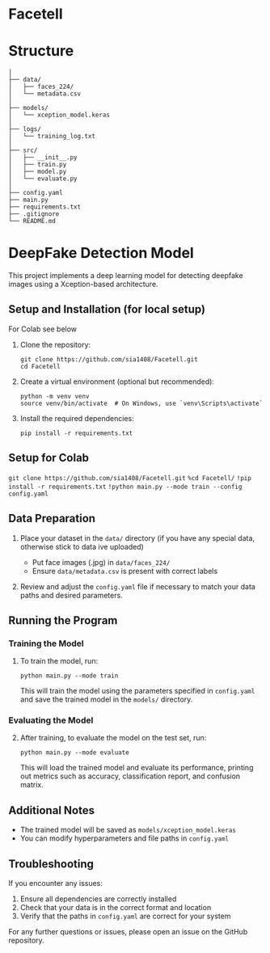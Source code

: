 # Facetell

# Structure
```Facetell/
│
├── data/
│   ├── faces_224/
│   └── metadata.csv
│
├── models/
│   └── xception_model.keras
│
├── logs/
│   └── training_log.txt
│
├── src/
│   ├── __init__.py
│   ├── train.py
│   ├── model.py
│   └── evaluate.py
│
├── config.yaml
├── main.py
├── requirements.txt
├── .gitignore
└── README.md
```
# DeepFake Detection Model

This project implements a deep learning model for detecting deepfake images using a Xception-based architecture.

## Setup and Installation (for local setup)
For Colab see below

1. Clone the repository:
   ```
   git clone https://github.com/sia1408/Facetell.git
   cd Facetell
   ```

2. Create a virtual environment (optional but recommended):
   ```
   python -m venv venv
   source venv/bin/activate  # On Windows, use `venv\Scripts\activate`
   ```

3. Install the required dependencies:
   ```
   pip install -r requirements.txt
   ```

## Setup for Colab
```git clone https://github.com/sia1408/Facetell.git```
```%cd Facetell/```
```!pip install -r requirements.txt```
```!python main.py --mode train --config config.yaml```

## Data Preparation

1. Place your dataset in the `data/` directory (if you have any special data, otherwise stick to data ive uploaded)
   - Put face images (.jpg) in `data/faces_224/`
   - Ensure `data/metadata.csv` is present with correct labels

2. Review and adjust the `config.yaml` file if necessary to match your data paths and desired parameters.

## Running the Program

### Training the Model

1. To train the model, run:
   ```
   python main.py --mode train
   ```
   This will train the model using the parameters specified in `config.yaml` and save the trained model in the `models/` directory.

### Evaluating the Model

2. After training, to evaluate the model on the test set, run:
   ```
   python main.py --mode evaluate
   ```
   This will load the trained model and evaluate its performance, printing out metrics such as accuracy, classification report, and confusion matrix.

## Additional Notes

- The trained model will be saved as `models/xception_model.keras`
- You can modify hyperparameters and file paths in `config.yaml`

## Troubleshooting

If you encounter any issues:
1. Ensure all dependencies are correctly installed
2. Check that your data is in the correct format and location
3. Verify that the paths in `config.yaml` are correct for your system

For any further questions or issues, please open an issue on the GitHub repository.
